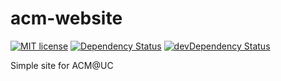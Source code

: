 # acm-website
[![MIT license](http://img.shields.io/badge/license-MIT-brightgreen.svg)](http://opensource.org/licenses/MIT)
[![Dependency Status](https://david-dm.org/acmatuc/acm-website.svg)](https://david-dm.org/acmatuc/acm-website)
[![devDependency Status](https://david-dm.org/acmatuc/acm-website/dev-status.svg)](https://david-dm.org/acmatuc/acm-website#info=devDependencies)

Simple site for ACM@UC
